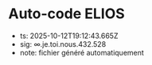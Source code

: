# Auto-code ELIOS
- ts: 2025-10-12T19:12:43.665Z
- sig: ∞.je.toi.nous.432.528
- note: fichier généré automatiquement